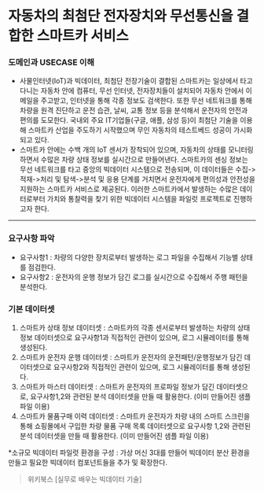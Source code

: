 # 자동차의 최첨단 전자장치와 무선통신을 결합한 스마트카 서비스
### 도메인과 USECASE 이해
- 사물인터넷(IoT)과 빅데이터, 최첨단 전장기술이 결합된 스마트카는 일상에서 타고다니는 자동차 안에 컴퓨터, 무선 인터넷, 전자장치들이 설치되어 자동차 안에서 이메일을 주고받고, 인터넷을 통해 각종 정보도 검색한다. 또한 무선 네트워크를 통해 차량을 원격 진단하고 운전 습관, 날씨, 교통 정보 등을 분석해서 운전자의 안전과 편의를 도모한다. 국내외 주요 IT기업들(구글, 애플, 삼성 등)이 최첨단 기술을 이용해 스마트카 산업을 주도하기 시작했으며 무인 자동차의 테스트베드 성공이 가시화 되고 있다.
- 스마트카 안에는 수백 개의 IoT 센서가 장착되어 있으며, 자동차의 상태를 모니터링 하면서 수많은 차량 상태 정보를 실시간으로 만들어낸다. 스마트카의 센싱 정보는 무선 네트워크를 타고 중앙의 빅데이터 시스템으로 전송되며, 이 데이터들은 수집->적재->처리 및 탐색->분석 및 응용 단계를 거치면서 운전자에게 편의성과 안전성을 지원하는 스마트카 서비스로 제공된다. 이러한 스마트카에서 발생하는 수많은 데이터로부터 가치와 통찰력을 찾기 위한 빅데이터 시스템을 파일럿 프로젝트로 진행하고자 한다.
--------
### 요구사항 파악
- 요구사항1 : 차량의 다양한 장치로부터 발생하는 로그 파일을 수집해서 기능별 상태를 점검한다.
- 요구사항2 : 운전자의 운행 정보가 담긴 로그를 실시간으로 수집해서 주행 패턴을 분석한다.
### 기본 데이터셋 
1. 스마트카 상태 정보 데이터셋 : 스마트카의 각종 센서로부터 발생하는 차량의 상태 정보 데이터셋으로 요구사항1과 직접적인 관련이 있으며, 로그 시뮬레이터를 통해 생성된다.
2. 스마트카 운전자 운행 데이터셋 : 스마트카 운전자의 운전패턴/운행정보가 담긴 데이터셋으로 요구사항2와 직접적인 관련이 있으며, 로그 시뮬레이터를 통해 생성된다.
3. 스마트카 마스터 데이터셋 : 스마트카 운전자의 프로파일 정보가 담긴 데이터셋으로, 요구사항1,2와 관련된 분석 데이터셋을 만들 때 활용한다. (이미 만들어진 샘플 파일 이용)
4. 스마트카 물품구매 이력 데이터셋 : 스마트카 운전자가 차량 내의 스마트 스크린을 통해 쇼핑몰에서 구입한 차량 물품 구매 목록 데이터셋으로 요구사항 1,2와 관련된 분석 데이터셋을 만들 때 활용한다. (이미 만들어진 샘플 파일 이용)

*소규모 빅데이터 파일럿 환경을 구성 : 가상 머신 3대를 만들어 빅데이터 분산 환경을 만들고 필요한 빅데이터 컴포넌트들을 추가 및 확장한다. 

> 위키북스 [실무로 배우는 빅데이터 기술]
